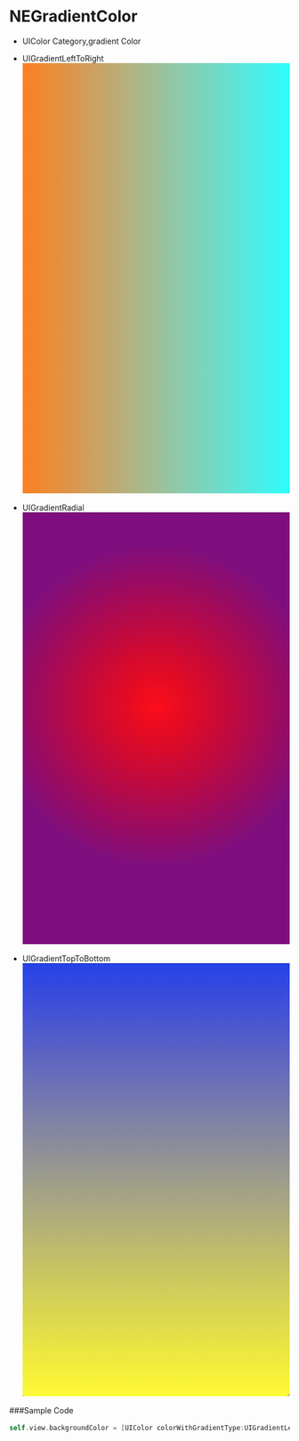 # NEGradientColor
* UIColor Category,gradient Color

* UIGradientLeftToRight
![example](https://github.com/XieXieZhongxi/NEGradientColor/blob/master/screenshot/UIGradientLeftToRight.png)

* UIGradientRadial
![example](https://github.com/XieXieZhongxi/NEGradientColor/blob/master/screenshot/UIGradientRadial.png)

* UIGradientTopToBottom
![example](https://github.com/XieXieZhongxi/NEGradientColor/blob/master/screenshot/UIGradientTopToBottom.png)


###Sample Code
```objective-c
self.view.backgroundColor = [UIColor colorWithGradientType:UIGradientLeftToRight withFrame:self.view.bounds andColors:@[[UIColor orangeColor],[UIColor cyanColor]]];
```



